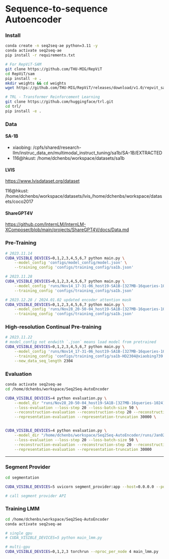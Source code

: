 # Sequence-to-sequence Autoencoder

### Install

```bash
conda create -n seq2seq-ae python=3.11 -y
conda activate seq2seq-ae
pip install -r requirements.txt
```

```bash
# For RepViT-SAM
git clone https://github.com/THU-MIG/RepViT
cd RepViT/sam
pip install -e .
mkdir weights && cd weights
wget https://github.com/THU-MIG/RepViT/releases/download/v1.0/repvit_sam.pt
```


```bash
# TRL - Transformer Reinforcement Learning
git clone https://github.com/huggingface/trl.git
cd trl/
pip install -e .
```

### Data

#### SA-1B

- xiaobing: /cpfs/shared/research-llm/instruc_data_en/multimodal_instruct_tuning/sa1b/SA-1B/EXTRACTED
- 116@hkust: /home/dchenbs/workspace/datasets/sa1b

#### LVIS

https://www.lvisdataset.org/dataset

116@hkust: /home/dchenbs/workspace/datasets/lvis,/home/dchenbs/workspace/datasets/coco2017

#### ShareGPT4V

https://github.com/InternLM/InternLM-XComposer/blob/main/projects/ShareGPT4V/docs/Data.md


### Pre-Training

```bash
# 2023.11.14
CUDA_VISIBLE_DEVICES=0,1,2,3,4,5,6,7 python main.py \
    --model_config 'configs/model_config/model.json' \
    --training_config 'configs/training_config/sa1b.json'
```


```bash
# 2023.11.28
CUDA_VISIBLE_DEVICES=0,1,2,3,4,5,6,7 python main.py \
    --model_config 'runs/Nov14_17-31-06_host19-SA1B-[327MB-16queries-1024]-[lr1e-05-bs16x1step-8gpu]/checkpoints/checkpoint_ep0_step1000k' \
    --training_config 'configs/training_config/sa1b.json'
```

```bash
# 2023.12.28 / 2024.01.02 updated encoder attention mask
CUDA_VISIBLE_DEVICES=0,1,2,3,4,5,6,7 python main.py \
    --model_config 'runs/Nov28_20-50-04_host19-SA1B-[327MB-16queries-1024]-[lr1e-05-bs16x1step-8gpu]/checkpoints/checkpoint_ep2_step3200k' \
    --training_config 'configs/training_config/sa1b.json'
```



### High-resolution Continual Pre-training

```bash
# 2023.11.22
# model_config not endwith `.json` means load model from pretrained
CUDA_VISIBLE_DEVICES=0,1,2,3,4,5,6,7 python main.py \
    --model_config 'runs/Nov14_17-31-06_host19-SA1B-[327MB-16queries-1024]-[lr1e-05-bs16x1step-8gpu]/checkpoints/checkpoint_ep0_step1000k' \
    --training_config 'configs/training_config/sa1b-HD2304@xiaobing739.json' \
    --new_data_seq_length 2304
```


### Evaluation

```bash
conda activate seq2seq-ae
cd /home/dchenbs/workspace/Seq2Seq-AutoEncoder

CUDA_VISIBLE_DEVICES=4 python evaluation.py \
    --model_dir "runs/Nov28_20-50-04_host19-SA1B-[327MB-16queries-1024]-[lr1e-05-bs16x1step-8gpu]/checkpoints/checkpoint_ep1_step3000k" \
    --loss-evaluation --loss-step 20 --loss-batch-size 50 \
    --reconstruction-evaluation --reconstruction-step 20 --reconstruction-batch-size 50 --reconstruction-num-visualization 100 \
    --representation-evaluation --representation-truncation 30000 \
```


```bash

CUDA_VISIBLE_DEVICES=4 python evaluation.py \
    --model_dir "/home/dchenbs/workspace/Seq2Seq-AutoEncoder/runs/Jan02_11-49-33_host19-SA1B-[327MB-16queries-1024]-[lr1e-05-bs16x1step-8gpu]/checkpoints/checkpoint_step1950k" \
    --loss-evaluation --loss-step 20 --loss-batch-size 50 \
    --reconstruction-evaluation --reconstruction-step 20 --reconstruction-batch-size 50 --reconstruction-num-visualization 100 \
    --representation-evaluation --representation-truncation 30000  

```


---


### Segment Provider

```bash
cd segmentation

CUDA_VISIBLE_DEVICES=5 uvicorn segment_provider:app --host=0.0.0.0 --port=5000 --log-level=info
```

```python
# call segment provider API


```


### Training LMM

```bash
cd /home/dchenbs/workspace/Seq2Seq-AutoEncoder
conda activate seq2seq-ae

# single gpu
# CUDA_VISIBLE_DEVICES=5 python main_lmm.py

# multi-gpu
CUDA_VISIBLE_DEVICES=0,1,2,3 torchrun --nproc_per_node 4 main_lmm.py

```